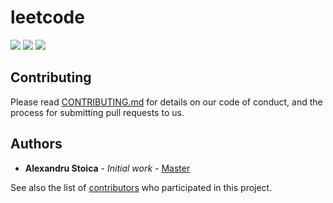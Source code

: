 # leetcode
![](https://github.com/alexandrustoica/leetcode/workflows/Run%20Tests/badge.svg)
<a href="https://github.com/alexandrustoica/leetcode/blob/master/LICENSE"> ![](https://img.shields.io/badge/license-MIT-green)</a>
<a href="https://github.com/alexandrustoica/leetcode/issues">![](https://img.shields.io/github/issues/alexandrustoica/leetcode)</a>

## Contributing

Please read [CONTRIBUTING.md](CONTRIBUTING.md) for details on our code of conduct, and the process for submitting pull requests to us.

## Authors

* **Alexandru Stoica** - *Initial work* - [Master](https://github.com/alexandrustoica/leetcode)

See also the list of [contributors](https://github.com/alexandrustoica/leetcode/contributors) who participated in this project.
